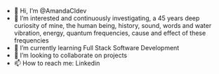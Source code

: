 - 👋 Hi, I’m @AmandaCIdev
- 👀 I’m interested and continuously investigating, a 45 years deep curiosity of mine, the human being, history, sound, words and water vibration, energy, quantum frequencies, cause and effect of these frequencies 
- 🌱 I’m currently learning Full Stack Software Development 
- 💞️ I’m looking to collaborate on projects
- 📫 How to reach me: Linkedin

<!---
AmandaCIdev/AmandaCIdev is a ✨ special ✨ repository because its `README.md` (this file) appears on your GitHub profile.
You can click the Preview link to take a look at your changes.
--->
